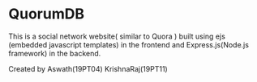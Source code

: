 # QuorumDB
This is a social network website( similar to Quora ) built using ejs (embedded javascript templates) in the frontend and Express.js(Node.js framework) in the backend.


Created by 
Aswath(19PT04)
KrishnaRaj(19PT11)
